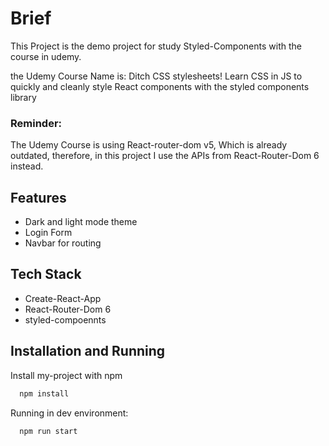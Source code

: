 
# Brief

This Project is the demo project for study Styled-Components with the course in udemy.

the Udemy Course Name is: 
Ditch CSS stylesheets! Learn CSS in JS to quickly and cleanly style React components with the styled components library

### Reminder:
The Udemy Course is using React-router-dom v5, Which is already outdated, therefore, in this project I use the APIs from React-Router-Dom 6 instead.
## Features

- Dark and light mode theme
- Login Form
- Navbar for routing

## Tech Stack

- Create-React-App
- React-Router-Dom 6
- styled-compoennts


## Installation and Running

Install my-project with npm

```bash
  npm install 
```

Running in dev environment:

```bash
  npm run start
```


    
